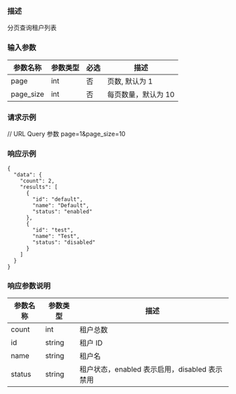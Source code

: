 ### 描述

分页查询租户列表

### 输入参数

| 参数名称      | 参数类型 | 必选 | 描述          |
|-----------|------|----|-------------|
| page      | int  | 否  | 页数, 默认为 1   |
| page_size | int  | 否  | 每页数量，默认为 10 |

### 请求示例

// URL Query 参数
page=1&page_size=10

### 响应示例

```json5
{
  "data": {
    "count": 2,
    "results": [
      {
        "id": "default",
        "name": "Default",
        "status": "enabled"
      },
      {
        "id": "test",
        "name": "Test",
        "status": "disabled"
      }
    ]
  }
}
```

### 响应参数说明

| 参数名称   | 参数类型   | 描述                              |
|--------|--------|---------------------------------|
| count  | int    | 租户总数                            |
| id     | string | 租户 ID                           |
| name   | string | 租户名                             |
| status | string | 租户状态，enabled 表示启用，disabled 表示禁用 |
